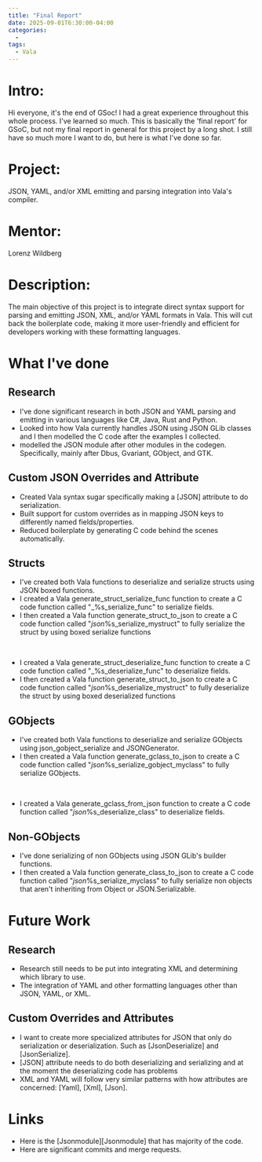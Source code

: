 ```yaml
---
title: "Final Report"
date: 2025-09-01T6:30:00-04:00
categories:
  - 
tags:
  - Vala
---
```


# Intro:
Hi everyone, it's the end of GSoc! I had a great experience throughout this whole process. I've learned so much. 
This is basically the 'final report' for GSoC, but not my final report in general for this project by a long shot. 
I still have so much more I want to do, but here is what I've done so far.

# Project:
JSON, YAML, and/or XML emitting and parsing integration into Vala's compiler.

# Mentor:
 Lorenz Wildberg

# Description:
 The main objective of this project is to integrate direct syntax support for parsing and emitting JSON, XML, and/or YAML formats in Vala. 
 This will cut back the boilerplate code, making it more user-friendly and efficient for developers working with these formatting languages. 

# What I've done
## Research
* I've done significant research in both JSON and YAML parsing and emitting in various languages like C#, Java, Rust and Python.
* Looked into how Vala currently handles JSON using JSON GLib classes and I then modelled the C code after the examples I collected.
* modelled the JSON module after other modules in the codegen. Specifically, mainly after Dbus, Gvariant, GObject, and GTK.

## Custom JSON Overrides and Attribute
* Created Vala syntax sugar specifically making a [JSON] attribute to do serialization.
* Built support for custom overrides as in mapping JSON keys to differently named fields/properties.
* Reduced boilerplate by generating C code behind the scenes automatically.

## Structs
* I've created both Vala functions to deserialize and serialize structs using JSON boxed functions.
* I created a Vala generate_struct_serialize_func function to create a C code function called "_%s_serialize_func" to serialize fields.
* I then created a Vala function generate_struct_to_json to create a C code function called "_json_%s_serialize_mystruct" to fully serialize the struct by using boxed serialize functions
<br>

* I created a Vala generate_struct_deserialize_func function to create a C code function called "_%s_deserialize_func" to deserialize fields.
* I then created a Vala function generate_struct_to_json to create a C code function called "_json_%s_deserialize_mystruct" to fully deserialize the struct by using boxed deserialized functions

## GObjects
* I've created both Vala functions to deserialize and serialize GObjects using json_gobject_serialize and JSONGenerator.
* I then created a Vala function generate_gclass_to_json to create a C code function called "_json_%s_serialize_gobject_myclass" to fully serialize GObjects.
<br>

* I created a Vala generate_gclass_from_json function to create a C code function called "_json_%s_deserialize_class" to deserialize fields.

## Non-GObjects
* I've done serializing of non GObjects using JSON GLib's builder functions.
* I then created a Vala function generate_class_to_json to create a C code function called "_json_%s_serialize_myclass" to fully serialize non objects that aren't
inheriting from Object or JSON.Serializable.


# Future Work
## Research
* Research still needs to be put into integrating XML and determining which library to use.
* The integration of YAML and other formatting languages other than JSON, YAML, or XML.
  
## Custom Overrides and Attributes
* I want to create more specialized attributes for JSON that only do serialization or deserialization. Such as [JsonDeserialize] and [JsonSerialize].
* [JSON] attribute needs to do both deserializing and serializing and at the moment the deserializing code has problems
* XML and YAML will follow very similar patterns with how attributes are concerned: [Yaml], [Xml], [Json].

# Links
* Here is the [Jsonmodule][Jsonmodule] that has majority of the code.
* Here are significant commits and merge requests.

